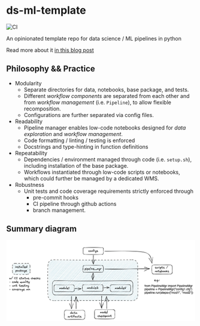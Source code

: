 # ds-ml-template
![CI](https://github.com/davegrays/ds-ml-template/actions/workflows/ci.yml/badge.svg)

An opinionated template repo for data science / ML pipelines in python

Read more about it [in this blog post](https://davegrays.github.io/posts/05-08-2023-ds-ml-template/ds-ml-template.html)

## Philosophy && Practice
- Modularity
  - Separate directories for data, notebooks, base package, and tests.
  - Different *workflow components* are separated from each other and from *workflow management* (i.e. `Pipeline`), to allow flexible recomposition.
  - Configurations are further separated via config files.
- Readability
  - Pipeline manager enables low-code notebooks designed for *data exploration* and *workflow management*.
  - Code formatting / linting / testing is enforced
  - Docstrings and type-hinting in function definitions
- Repeatability
  - Dependencies / environment managed through code (i.e. `setup.sh`), including installation of the base package.
  - Workflows instantiated through low-code scripts or notebooks, which could further be managed by a dedicated WMS.
- Robustness
  - Unit tests and code coverage requirements strictly enforced through
    - pre-commit hooks
    - CI pipeline through github actions
    - branch management.

## Summary diagram
![data](data/summary_ds_ml_lifecycle.png)
